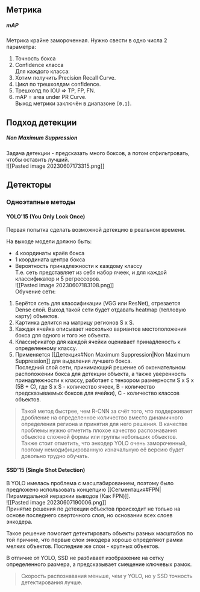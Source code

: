 ## Метрика  
##### mAP  
Метрика крайне замороченная. Нужно свести в одно числа 2 параметра:  
1. Точность бокса  
2. Confidence класса  
Для каждого класса:  
1. Хотим получить Precision Recall Curve.  
2. Цикл по трешхолдам confidence.  
3. Трешхолд по IOU => TP, FP, FN.  
4. mAP = area under PR Curve.  
Выход метрики заключён в диапазоне `[0,1]`.  
  
## Подход детекции  
##### Non Maximum Suppression  
Задача детекции - предсказать много боксов, а потом отфильтровать, чтобы оставить лучший.  
![[Pasted image 20230607173315.png]]  
  
## Детекторы  
### Одноэтапные методы  
#### YOLO'15 (You Only Look Once)  
Первая попытка сделать возможной детекцию в реальном времени.  
  
На выходе модели должно быть:  
- 4 координаты краёв бокса  
- 1 координата центра бокса  
- Вероятность принадлежности к каждому классу  
Т.е. сеть представляет из себя набор ячеек, и для каждой классификатор и 5 регрессоров.  
![[Pasted image 20230607183108.png]]  
Обучение сети:  
1. Берётся сеть для классификации (VGG или ResNet), отрезается Dense слой. Выход такой сети будет отдавать heatmap (тепловую карту) объектов.  
2. Картинка делится на матрицу регионов S x S.  
3. Каждая ячейка описывает несколько вариантов местоположения бокса для одного и того же объекта.   
4. Классификатор для каждой ячейки оценивает принадленость к определенному классу.  
5. Применяется [[Детекция#Non Maximum Suppression|Non Maximum Suppression]] для выделения лучшего бокса.  
Последний слой сети, принимающий решение об окончательном расположении бокса для детекции объекта, а также уверенность принадлежности к классу, работает с тензором размерности S x S x (5B + C), где S x S - количество ячеек, B - количество предсказываемых боксов для ячейки), C - количество классов объектов.  
  
>Такой метод быстрее, чем R-CNN за счёт того, что поддерживает дробление на определенное количество вместо динамичного определения региона и принятия для него решения. В качестве проблемы нужно отметить плохое качество распознавания объектов сложной формы или группы небольших объектов.  
>Также стоит отметить, что энкодер YOLO очень замороченный, поэтому немодифицированную изначальную её версию будет довольно трудно обучать.  
  
#### SSD'15 (Single Shot Detection)  
В YOLO имелась проблема с масштабированием, поэтому было предложено использовать концепцию [[Сегментация#FPN|Пирамидальной иерархии выводов (Как FPN)]].  
![[Pasted image 20230607190006.png]]  
Принятие решения по детекции объектов происходит не только на основе последнего сверточного слоя, но основании всех слоев энкодера.   
  
Такое решение помогает детектировать объекты разных масштабов по той причине, что первые слои энкодера хорошо определяют рамки мелких объектов. Последние же слои - крупных объектов.  
  
В отличие от YOLO, SSD не разбивает изображение на сетку определенного размера, а предсказывает смещение ключевых рамок.   
  
>Скорость распознавания меньше, чем у YOLO, но у SSD точность детектирования лучше.